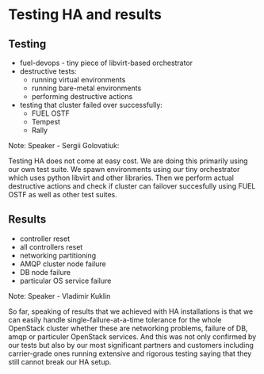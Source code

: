 # Testing HA and results

## Testing 
- fuel-devops - tiny piece of libvirt-based orchestrator
- destructive tests:
    -  running virtual environments
    -  running bare-metal environments
    -  performing destructive actions
-  testing that cluster failed over successfully:
    - FUEL OSTF
    - Tempest
    - Rally

Note: Speaker - Sergii Golovatiuk:

Testing HA does not come at easy cost. We are doing this primarily using our own test suite. We spawn environments using our tiny orchestrator which uses python libvirt and other libraries. Then we perform actual destructive actions and check if cluster can failover succesfully using FUEL OSTF as well as other test suites.


## Results

- controller reset 
- all controllers reset
- networking partitioning
- AMQP cluster node failure
- DB node failure
- particular OS service failure 

Note:
Speaker - Vladimir Kuklin

So far, speaking of results that we achieved with HA installations is that we can
easily handle single-failure-at-a-time tolerance for the whole OpenStack cluster
whether these are networking problems, failure of DB, amqp or particuler OpenStack services. And this was not only confirmed by our tests but also by our most significant partners and customers including carrier-grade ones running extensive and rigorous testing saying that they still cannot break our HA setup.  

